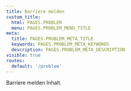 ```yaml
---
title: Barriere melden
custom_title:
  html: PAGES.PROBLEM
  menu: PAGES.PROBLEM_MENU_TITLE
meta:
  title: PAGES.PROBLEM_META_TITLE
  keywords: PAGES.PROBLEM_META_KEYWORDS
  description: PAGES.PROBLEM_META_DESCRIPTION
visible: true
routes:
  default: '/problem'
---
```


Barriere melden Inhalt.